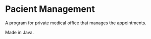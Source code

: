 # Pacient Management
A program for private medical office that manages the appointments. 

Made in Java.
